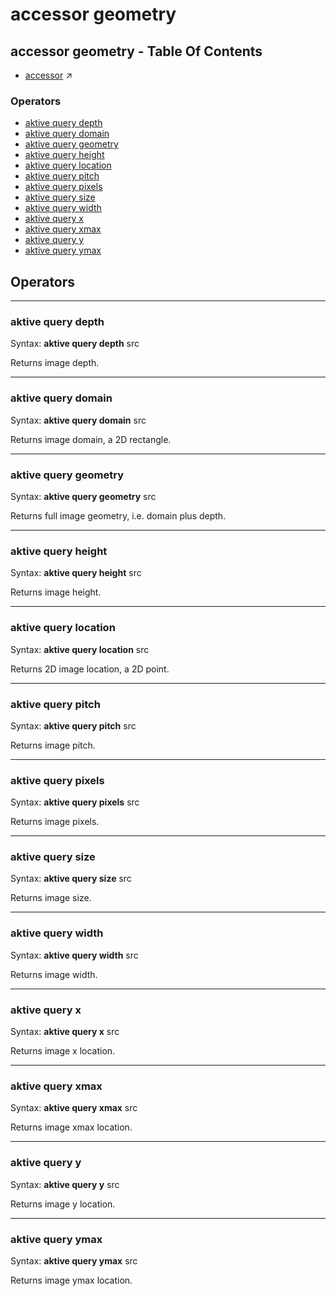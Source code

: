 # accessor geometry
## accessor geometry - Table Of Contents

  - [accessor](accessor.md) ↗


### Operators

 - [aktive query depth](#query_depth)
 - [aktive query domain](#query_domain)
 - [aktive query geometry](#query_geometry)
 - [aktive query height](#query_height)
 - [aktive query location](#query_location)
 - [aktive query pitch](#query_pitch)
 - [aktive query pixels](#query_pixels)
 - [aktive query size](#query_size)
 - [aktive query width](#query_width)
 - [aktive query x](#query_x)
 - [aktive query xmax](#query_xmax)
 - [aktive query y](#query_y)
 - [aktive query ymax](#query_ymax)

## Operators

---
### <a name='query_depth'></a> aktive query depth

Syntax: __aktive query depth__ src

Returns image depth.


---
### <a name='query_domain'></a> aktive query domain

Syntax: __aktive query domain__ src

Returns image domain, a 2D rectangle.


---
### <a name='query_geometry'></a> aktive query geometry

Syntax: __aktive query geometry__ src

Returns full image geometry, i.e. domain plus depth.


---
### <a name='query_height'></a> aktive query height

Syntax: __aktive query height__ src

Returns image height.


---
### <a name='query_location'></a> aktive query location

Syntax: __aktive query location__ src

Returns 2D image location, a 2D point.


---
### <a name='query_pitch'></a> aktive query pitch

Syntax: __aktive query pitch__ src

Returns image pitch.


---
### <a name='query_pixels'></a> aktive query pixels

Syntax: __aktive query pixels__ src

Returns image pixels.


---
### <a name='query_size'></a> aktive query size

Syntax: __aktive query size__ src

Returns image size.


---
### <a name='query_width'></a> aktive query width

Syntax: __aktive query width__ src

Returns image width.


---
### <a name='query_x'></a> aktive query x

Syntax: __aktive query x__ src

Returns image x location.


---
### <a name='query_xmax'></a> aktive query xmax

Syntax: __aktive query xmax__ src

Returns image xmax location.


---
### <a name='query_y'></a> aktive query y

Syntax: __aktive query y__ src

Returns image y location.


---
### <a name='query_ymax'></a> aktive query ymax

Syntax: __aktive query ymax__ src

Returns image ymax location.


